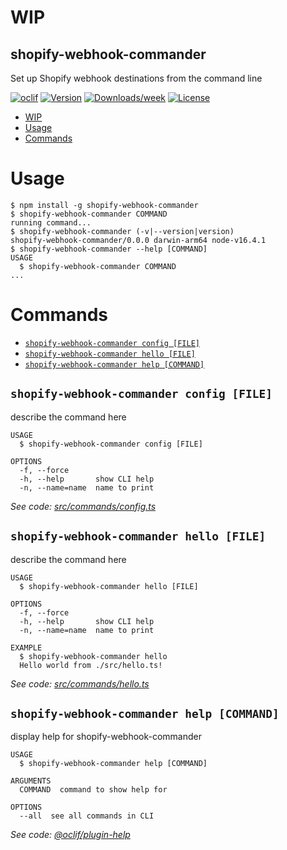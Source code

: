 # WIP

## shopify-webhook-commander

Set up Shopify webhook destinations from the command line

[![oclif](https://img.shields.io/badge/cli-oclif-brightgreen.svg)](https://oclif.io)
[![Version](https://img.shields.io/npm/v/shopify-webhook-commander.svg)](https://npmjs.org/package/shopify-webhook-commander)
[![Downloads/week](https://img.shields.io/npm/dw/shopify-webhook-commander.svg)](https://npmjs.org/package/shopify-webhook-commander)
[![License](https://img.shields.io/npm/l/shopify-webhook-commander.svg)](https://github.com/tbeseda/shopify-webhook-commander/blob/master/package.json)

<!-- toc -->
* [WIP](#wip)
* [Usage](#usage)
* [Commands](#commands)
<!-- tocstop -->

# Usage

<!-- usage -->
```sh-session
$ npm install -g shopify-webhook-commander
$ shopify-webhook-commander COMMAND
running command...
$ shopify-webhook-commander (-v|--version|version)
shopify-webhook-commander/0.0.0 darwin-arm64 node-v16.4.1
$ shopify-webhook-commander --help [COMMAND]
USAGE
  $ shopify-webhook-commander COMMAND
...
```
<!-- usagestop -->

# Commands

<!-- commands -->
* [`shopify-webhook-commander config [FILE]`](#shopify-webhook-commander-config-file)
* [`shopify-webhook-commander hello [FILE]`](#shopify-webhook-commander-hello-file)
* [`shopify-webhook-commander help [COMMAND]`](#shopify-webhook-commander-help-command)

## `shopify-webhook-commander config [FILE]`

describe the command here

```
USAGE
  $ shopify-webhook-commander config [FILE]

OPTIONS
  -f, --force
  -h, --help       show CLI help
  -n, --name=name  name to print
```

_See code: [src/commands/config.ts](https://github.com/tbeseda/shopify-webhook-commander/blob/v0.0.0/src/commands/config.ts)_

## `shopify-webhook-commander hello [FILE]`

describe the command here

```
USAGE
  $ shopify-webhook-commander hello [FILE]

OPTIONS
  -f, --force
  -h, --help       show CLI help
  -n, --name=name  name to print

EXAMPLE
  $ shopify-webhook-commander hello
  Hello world from ./src/hello.ts!
```

_See code: [src/commands/hello.ts](https://github.com/tbeseda/shopify-webhook-commander/blob/v0.0.0/src/commands/hello.ts)_

## `shopify-webhook-commander help [COMMAND]`

display help for shopify-webhook-commander

```
USAGE
  $ shopify-webhook-commander help [COMMAND]

ARGUMENTS
  COMMAND  command to show help for

OPTIONS
  --all  see all commands in CLI
```

_See code: [@oclif/plugin-help](https://github.com/oclif/plugin-help/blob/v3.2.2/src/commands/help.ts)_
<!-- commandsstop -->
